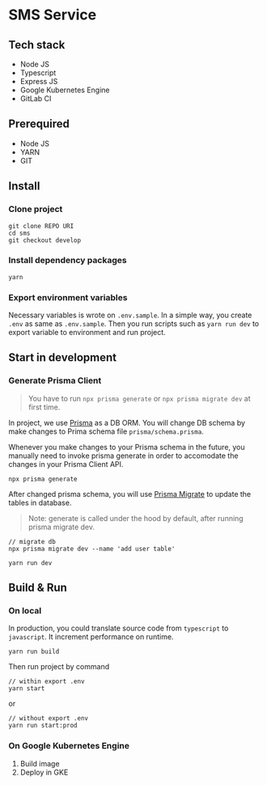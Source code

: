 # SMS Service

## Tech stack

- Node JS
- Typescript
- Express JS
- Google Kubernetes Engine
- GitLab CI

## Prerequired

- Node JS
- YARN
- GIT

## Install

### Clone project

```shell
git clone REPO URI
cd sms
git checkout develop
```

### Install dependency packages

```shell
yarn
```

### Export environment variables

Necessary variables is wrote on `.env.sample`. In a simple way, you create `.env` as same as `.env.sample`. Then you run scripts such as `yarn run dev` to export variable to environment and run project.

## Start in development

### Generate Prisma Client

> You have to run `npx prisma generate` or `npx prisma migrate dev` at first time.

In project, we use [Prisma](https://www.prisma.io/) as a DB ORM. You will change DB schema by make changes to Prima schema file `prisma/schema.prisma`.

Whenever you make changes to your Prisma schema in the future, you manually need to invoke prisma generate in order to accomodate the changes in your Prisma Client API.

```shell
npx prisma generate
```

After changed prisma schema, you will use [Prisma Migrate](https://www.prisma.io/docs/concepts/components/prisma-migrate/) to update the tables in database.

> Note: generate is called under the hood by default, after running prisma migrate dev.

```shell
// migrate db
npx prisma migrate dev --name 'add user table'
```

```shell
yarn run dev
```

## Build & Run

### On local

In production, you could translate source code from `typescript` to `javascript`. It increment performance on runtime.

```shell
yarn run build
```

Then run project by command

```shell
// within export .env
yarn start
```

or

```shell
// without export .env
yarn run start:prod
```

### On Google Kubernetes Engine

1. Build image
2. Deploy in GKE
